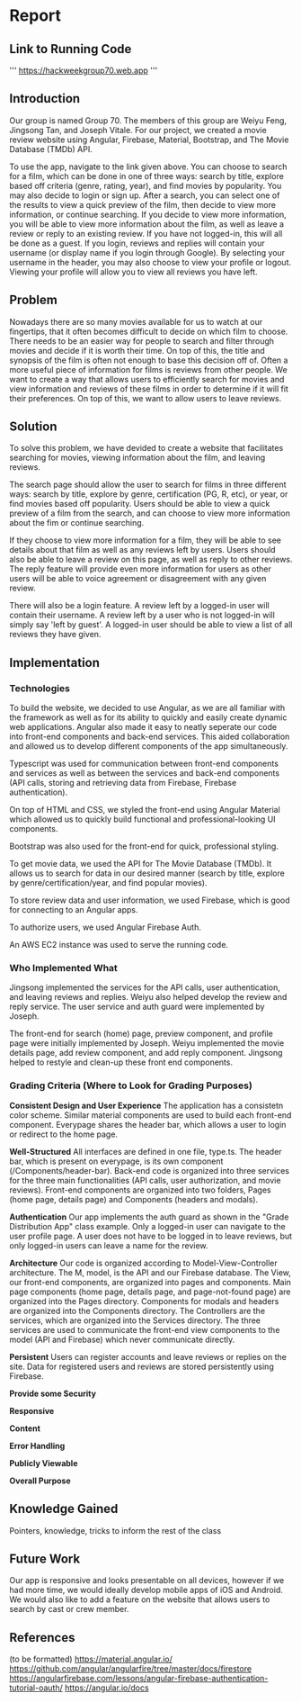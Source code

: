 # Report

## Link to Running Code
'''
https://hackweekgroup70.web.app
'''

## Introduction
Our group is named Group 70. The members of this group are Weiyu Feng, Jingsong Tan, and Joseph Vitale. For our project, we created a movie review website using Angular, Firebase, Material, Bootstrap, and The Movie Database (TMDb) API. 

To use the app, navigate to the link given above. You can choose to search for a film, which can be done in one of three ways: search by title, explore based off criteria (genre, rating, year), and find movies by popularity. You may also decide to login or sign up. After a search, you can select one of the results to view a quick preview of the film, then decide to view more information, or continue searching. If you decide to view more information, you will be able to view more information about the film, as well as leave a review or reply to an existing review. If you have not logged-in, this will all be done as a guest. If you login, reviews and replies will contain your username (or display name if you login through Google). By selecting your username in the header, you may also choose to view your profile or logout. Viewing your profile will allow you to view all reviews you have left. 

## Problem
Nowadays there are so many movies available for us to watch at our fingertips, that it often becomes difficult to decide on which film to choose. There needs to be an easier way for people to search and filter through movies and decide if it is worth their time. On top of this, the title and synopsis of the film is often not enough to base this decision off of. Often a more  useful piece of information for films is reviews from other people. We want to create a way that allows users to efficiently search for movies and view information and reviews of these films in order to determine if it will fit their preferences. On top of this, we want to allow users to leave reviews.  

## Solution
To solve this problem, we have devided to create a website that facilitates searching for movies, viewing information about the film, and leaving reviews. 

The search page should allow the user to search for films in three different ways: search by title, explore by genre, certification (PG, R, etc), or year, or find movies based off popularity. Users should be able to view a quick preview of a film from the search, and can choose to view more information about the fim or continue searching. 

If they choose to view more information for a film, they will be able to see details about that film as well as any reviews left by users. Users should also be able to leave a review on this page, as well as reply to other reviews. The reply feature will provide even more information for users as other users will be able to voice agreement or disagreement with any given review.  

There will also be a login feature. A review left by a logged-in user will contain their username. A review left by a user who is not logged-in will simply say 'left by guest'. A logged-in user should be able to view a list of all reviews they have given. 

## Implementation
### Technologies
To build the website, we decided to use Angular, as we are all familiar with the framework as well as for its ability to quickly and easily create dynamic web applications. Angular also made it easy to neatly seperate our code into front-end components and back-end services. This aided collaboration and allowed us to develop different components of the app simultaneously. 

Typescript was used for communication between front-end components and services as well as between the services and back-end components (API calls, storing and retrieving data from Firebase, Firebase authentication). 

On top of HTML and CSS, we styled the front-end using Angular Material which allowed us to quickly build functional and professional-looking UI components.

Bootstrap was also used for the front-end for quick, professional styling. 

To get movie data, we used the API for The Movie Database (TMDb). It allows us to search for data in our desired manner (search by title, explore by genre/certification/year, and find popular movies). 

To store review data and user information, we used Firebase, which is good for connecting to an Angular apps. 

To authorize users, we used Angular Firebase Auth. 

An AWS EC2 instance was used to serve the running code. 

### Who Implemented What
Jingsong implemented the services for the API calls, user authentication, and leaving reviews and replies. Weiyu also helped develop the review and reply service. The user service and auth guard were implemented by Joseph. 

The front-end for search (home) page, preview component, and profile page were initially implemented by Joseph. Weiyu implemented the movie details page, add review component, and add reply component. Jingsong helped to restyle and clean-up these front end components. 

### Grading Criteria (Where to Look for Grading Purposes)
**Consistent Design and User Experience** 
The application has a consistetn color scheme. Similar material components are used to build each front-end component. Everypage shares the header bar, which allows a user to login or redirect to the home page. 

**Well-Structured**
All interfaces are defined in one file, type.ts. The header bar, which is present on everypage, is its own component (/Components/header-bar). Back-end code is organized into three services for the three main functionalities (API calls, user authorization, and movie reviews). Front-end components are organized into two folders, Pages (home page, details page) and Components (headers and modals). 

**Authentication**
Our app implements the auth guard as shown in the "Grade Distribution App" class example. Only a logged-in user can navigate to the user profile page. A user does not have to be logged in to leave reviews, but only logged-in users can leave a name for the review. 

**Architecture**
Our code is organized according to Model-View-Controller architecture. The M, model, is the API and our Firebase database. The View, our front-end components, are organized into pages and components. Main page components (home page, details page, and page-not-found page) are organized into the Pages directory. Components for modals and headers are organized into the Components directory. The Controllers are the services, which are organized into the Services directory. The three services are used to communicate the front-end view components to the model (API and Firebase) which never communicate directly. 

**Persistent**
Users can register accounts and leave reviews or replies on the site. Data for registered users and reviews are stored persistently using Firebase. 

**Provide some Security**

**Responsive**

**Content**

**Error Handling**

**Publicly Viewable**

**Overall Purpose**

## Knowledge Gained
Pointers, knowledge, tricks to inform the rest of the class

## Future Work
Our app is responsive and looks presentable on all devices, however if we had more time, we would ideally develop mobile apps of iOS and Android. 
We would also like to add a feature on the website that allows users to search by cast or crew member. 

## References
(to be formatted)
https://material.angular.io/
https://github.com/angular/angularfire/tree/master/docs/firestore
https://angularfirebase.com/lessons/angular-firebase-authentication-tutorial-oauth/
https://angular.io/docs

